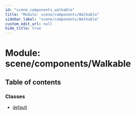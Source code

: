 ```yaml
---
id: "scene_components_walkable"
title: "Module: scene/components/Walkable"
sidebar_label: "scene/components/Walkable"
custom_edit_url: null
hide_title: true
---
```


# Module: scene/components/Walkable

## Table of contents

### Classes

- [default](../classes/scene_components_walkable.default.md)
